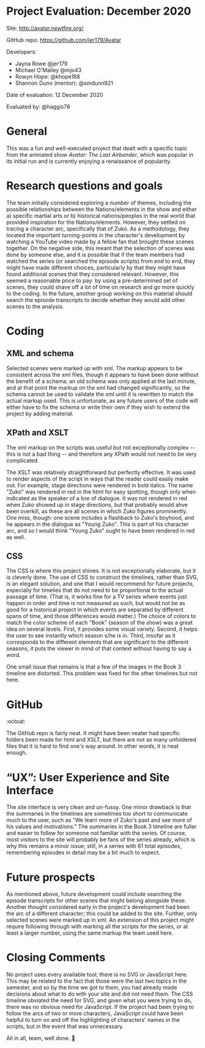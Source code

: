 # Project Evaluation: December 2020

Site: http://avatar.newtfire.org/

GitHub repo: https://github.com/jer179/Avatar

Developers:
* Jayna Rowe @jer179
* Michael O'Malley @mjo43
* Rowyn Hope: @khope168
* Shannon Dunn (mentor): @smdunn921

Date of evaluation: 12 December 2020

Evaluated by: @haggis78

# General
This was a fun and well-executed project that dealt with a specific topic from the animated show *Avatar: The Last Airbender*, which was popular in its initial run and is currently enjoying a renaissance of popularity. 

# Research questions and goals
The team initially considered exploring a number of themes, including the possible relationships between the Nations/elements in the show and either a) specific martial arts or b) historical nations/peoples in the real world that provided inspiration for the Nations/elements. However, they settled on tracing a character arc, specifically that of Zuko. As a methodology, they located the important turning-points in the character's development by watching a YouTube video made by a fellow fan that brought these scenes together. 
On the negative side, this meant that the selection of scenes was done by someone else, and it is possible that if the team members had watched the series (or searched the episode scripts) from end to end, they might have made different choices, particularly by that they might have found additional scenes that they considered relevant. However, this seemed a reasonable price to pay: by using a pre-determined set of scenes, they could shave off a lot of time on research and go more quickly to the coding. In the future, another group working on this material should search the episode transcripts to decide whether they would add other scenes to the analysis.

# Coding
## XML and schema
Selected scenes were marked up with xml. The markup appears to be consistent across the xml files, though it appears to have been done without the benefit of a schema; an old schema was only applied at the last minute, and at that point the markup on the xml had changed significantly, so the schema cannot be used to validate the xml until it is rewritten to match the actual markup used. This is unfortunate, as any future users of the code will either have to fix the schema or write their own if they wish to extend the project by adding material.
## XPath and XSLT
The xml markup on the scripts was useful but not exceptionally complex -- this is not a bad thing -- and therefore any XPath would not need to be very complicated.

The XSLT was relatively straightforward but perfectly effective. It was used to render aspects of the script in ways that the reader could easily make out. For example, stage directions were rendered in bold italics. The name "Zuko" was rendered in red in the html for easy spotting, though only when indicated as the speaker of a line of dialogue. It was not rendered in red when Zuko showed up in stage directions, but that probably would ahve been overkill, as these are all scenes in which Zuko figures prominently. One miss, though: one scene includes a flashback to Zuko's boyhood, and he appears in the dialogue as "Young Zuko". This is part of his character arc, and so I would think "Young Zuko" ought to have been rendered in red as well.

## CSS
The CSS is where this project shines. It is not exceptionally elaborate, but it is cleverly done. The use of CSS to construct the timelines, rather than SVG, is an elegant solution, and one that I would recommend for future projects, especially for timelies that do not need to be proportional to the actual passage of time. (That is, it works fine for a TV series where events just happen in order and time is not measured as such, but would not be as good for a historical project in which events are separated by different spans of time, and those differences would matter.) The choice of colors to match the color scheme of each "Book" (season of the show) was a great idea on several levels. First, it provides some visual variety. Second, it helps the user to see instantly which season s/he is in. Third, insofar as it corresponds to the different elements that are significant to the different seasons, it puts the viewer in mind of that context without having to say a word.

One small issue that remains is that a few of the images in the Book 3 timeline are distorted. This problem was fixed for the other timelines but not here.
# GitHub 
:octoat:

The GitHub repo is fairly neat. It might have been neater had specific folders been made for html and XSLT, but there are not so many unfoldered files that it is hard to find one's way around. In other words, it is neat enough.
# “UX”: User Experience and Site Interface
The site interface is very clean and un-fussy. One minor drawback is that the summaries in the timelines are sometimes too short to communicate much to the user, such as "We learn more of Zuko's past and see more of his values and motivations." The summaries in the Book 3 timeline are fuller and easier to follow for someone not familiar with the series. Of course, most visitors to the site will probably be fans of the series already, which is why this remains a minor issue; still, in a series with 61 total episodes, remembering episodes in detail may be a bit much to expect.

# Future prospects
As mentioned above, future development could include searching the episode transcripts for other scenes that might belong alongside these. Another thought considered early in the project's development had been the arc of a different character; this could be added to the site. Further, only selected scenes were marked up in xml. An extension of this project might require following through with marking all the scripts for the series, or at least a larger number, using the same markup the team used here.

# Closing Comments
No project uses every available tool; there is no SVG or JavaScript here. This may be related to the fact that those were the last two topics in the semester, and so by the time we got to them, you had already made decisions about what to do with your site and did not need them. The CSS timeline obviated the need for SVG, and given what you were trying to do, there was no obvious need for JavaScript. If the project had been trying to follow the arcs of two or more characters, JavaScript could have been helpful to turn on and off the highlighting of characters' names in the scripts, but in the event that was unnecessary.

All in all, team, well done. :tada:
